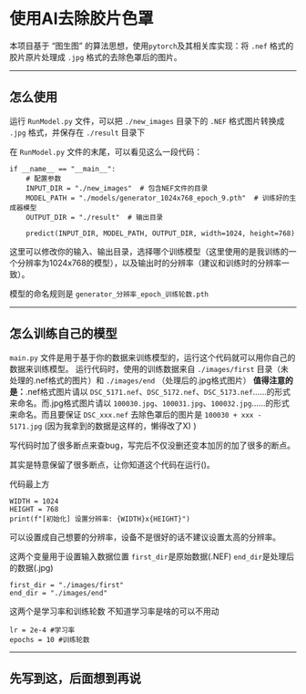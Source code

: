 # 使用AI去除胶片色罩
本项目基于 “图生图” 的算法思想，使用`pytorch`及其相关库实现：将 `.nef` 格式的胶片原片处理成 `.jpg` 格式的去除色罩后的图片。

---

## 怎么使用
运行 `RunModel.py` 文件，可以把 `./new_images` 目录下的 `.NEF` 格式图片转换成 `.jpg` 格式，并保存在 `./result` 目录下

在 `RunModel.py` 文件的末尾，可以看见这么一段代码：
```
if __name__ == "__main__":
    # 配置参数
    INPUT_DIR = "./new_images"  # 包含NEF文件的目录
    MODEL_PATH = "./models/generator_1024x768_epoch_9.pth"  # 训练好的生成器模型
    OUTPUT_DIR = "./result"  # 输出目录

    predict(INPUT_DIR, MODEL_PATH, OUTPUT_DIR, width=1024, height=768)
```
这里可以修改你的输入、输出目录，选择哪个训练模型（这里使用的是我训练的一个分辨率为1024x768的模型），以及输出时的分辨率（建议和训练时的分辨率一致）。

模型的命名规则是 `generator_分辨率_epoch_训练轮数.pth`

---

## 怎么训练自己的模型
`main.py` 文件是用于基于你的数据来训练模型的，运行这个代码就可以用你自己的数据来训练模型。
运行代码时，使用的训练数据来自 `./images/first` 目录（未处理的.nef格式的图片）和 `./images/end` （处理后的.jpg格式图片）
**值得注意的是：**.nef格式图片请以 `DSC_5171.nef`、`DSC_5172.nef`、`DSC_5173.nef`......的形式来命名。而.jpg格式图片请以 `100030.jpg`、`100031.jpg`、`100032.jpg`......的形式来命名。而且要保证 `DSC_xxx.nef` 去除色罩后的图片是 `100030 + xxx - 5171.jpg`
(因为我拿到的数据是这样的，懒得改了X) )

写代码时加了很多断点来查bug，写完后不仅没删还变本加厉的加了很多的断点。

其实是特意保留了很多断点，让你知道这个代码在运行()。

代码最上方
```
WIDTH = 1024
HEIGHT = 768
print(f"[初始化] 设置分辨率: {WIDTH}x{HEIGHT}")
```
可以设置成自己想要的分辨率，设备不是很好的话不建议设置太高的分辨率。

这两个变量用于设置输入数据位置
`first_dir`是原始数据(.NEF)
`end_dir`是处理后的数据(.jpg)
```
first_dir = "./images/first"
end_dir = "./images/end"
```

这两个是学习率和训练轮数
不知道学习率是啥的可以不用动
```
lr = 2e-4 #学习率
epochs = 10 #训练轮数
```

---

## 先写到这，后面想到再说